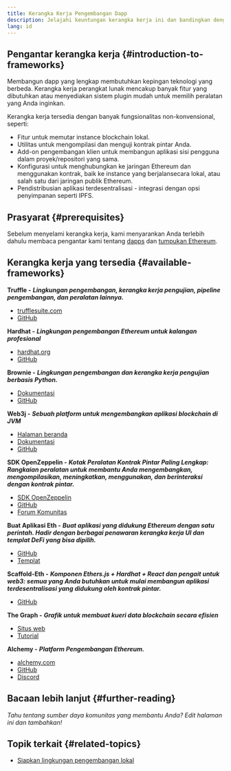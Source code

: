 ```yaml
---
title: Kerangka Kerja Pengembangan Dapp
description: Jelajahi keuntungan kerangka kerja ini dan bandingkan dengan opsi yang tersedia.
lang: id
---
```


## Pengantar kerangka kerja {#introduction-to-frameworks}

Membangun dapp yang lengkap membutuhkan kepingan teknologi yang berbeda. Kerangka kerja perangkat lunak mencakup banyak fitur yang dibutuhkan atau menyediakan sistem plugin mudah untuk memilih peralatan yang Anda inginkan.

Kerangka kerja tersedia dengan banyak fungsionalitas non-konvensional, seperti:

- Fitur untuk memutar instance blockchain lokal.
- Utilitas untuk mengompilasi dan menguji kontrak pintar Anda.
- Add-on pengembangan klien untuk membangun aplikasi sisi pengguna dalam proyek/repositori yang sama.
- Konfigurasi untuk menghubungkan ke jaringan Ethereum dan menggunakan kontrak, baik ke instance yang berjalansecara lokal, atau salah satu dari jaringan publik Ethereum.
- Pendistribusian aplikasi terdesentralisasi - integrasi dengan opsi penyimpanan seperti IPFS.

## Prasyarat {#prerequisites}

Sebelum menyelami kerangka kerja, kami menyarankan Anda terlebih dahulu membaca pengantar kami tentang [dapps](/developers/docs/dapps/) dan [tumpukan Ethereum](/developers/docs/ethereum-stack/).

## Kerangka kerja yang tersedia {#available-frameworks}

**Truffle -** **_Lingkungan pengembangan, kerangka kerja pengujian, pipeline pengembangan, dan peralatan lainnya._**

- [trufflesuite.com](https://www.trufflesuite.com/)
- [GitHub](https://github.com/trufflesuite/truffle)

**Hardhat -** **_Lingkungan pengembangan Ethereum untuk kalangan profesional_**

- [hardhat.org](https://hardhat.org)
- [GitHub](https://github.com/nomiclabs/hardhat)

**Brownie -** **_Lingkungan pengembangan dan kerangka kerja pengujian berbasis Python._**

- [Dokumentasi](https://eth-brownie.readthedocs.io/en/latest/)
- [GitHub](https://github.com/eth-brownie/brownie)

**Web3j -** **_Sebuah platform untuk mengembangkan aplikasi blockchain di JVM_**

- [Halaman beranda](https://www.web3labs.com/web3j-sdk)
- [Dokumentasi](https://docs.web3j.io)
- [GitHub](https://github.com/web3j/web3j)

**SDK OpenZeppelin -** **_Kotak Peralatan Kontrak Pintar Paling Lengkap: Rangkaian peralatan untuk membantu Anda mengembangkan, mengompilasikan, meningkatkan, menggunakan, dan berinteraksi dengan kontrak pintar._**

- [SDK OpenZeppelin](https://openzeppelin.com/sdk/)
- [GitHub](https://github.com/OpenZeppelin/openzeppelin-sdk)
- [Forum Komunitas](https://forum.openzeppelin.com/c/support/17)

**Buat Aplikasi Eth -** **_Buat aplikasi yang didukung Ethereum dengan satu perintah. Hadir dengan berbagai penawaran kerangka kerja UI dan templat DeFi yang bisa dipilih._**

- [GitHub](https://github.com/paulrberg/create-eth-app)
- [Templat](https://github.com/PaulRBerg/create-eth-app/tree/develop/templates)

**Scaffold-Eth -** **_Komponen Ethers.js + Hardhat + React dan pengait untuk web3: semua yang Anda butuhkan untuk mulai membangun aplikasi terdesentralisasi yang didukung oleh kontrak pintar._**

- [GitHub](https://github.com/austintgriffith/scaffold-eth)

**The Graph -** **_Grafik untuk membuat kueri data blockchain secara efisien_**

- [Situs web](https://thegraph.com/)
- [Tutorial](/developers/tutorials/the-graph-fixing-web3-data-querying/)

**Alchemy -** **_Platform Pengembangan Ethereum._**

- [alchemy.com](https://www.alchemy.com/)
- [GitHub](https://github.com/alchemyplatform)
- [Discord](https://discord.com/invite/A39JVCM)

## Bacaan lebih lanjut {#further-reading}

_Tahu tentang sumber daya komunitas yang membantu Anda? Edit halaman ini dan tambahkan!_

## Topik terkait {#related-topics}

- [Siapkan lingkungan pengembangan lokal](/developers/local-environment/)
